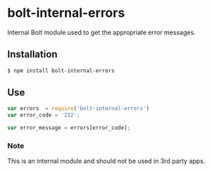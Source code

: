 # bolt-internal-errors

Internal Bolt module used to get the appropriate error messages.

## Installation

```sh
$ npm install bolt-internal-errors
```

## Use

```js
var errors  = require('bolt-internal-errors')
var error_code = '212';

var error_message = errors[error_code];
```

### Note

This is an internal module and should not be used in 3rd party apps.